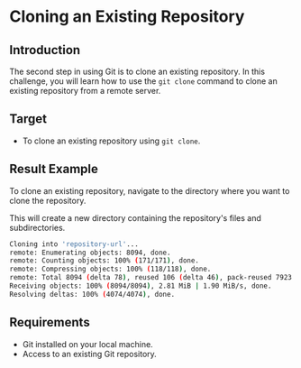 # Cloning an Existing Repository

## Introduction

The second step in using Git is to clone an existing repository. In this challenge, you will learn how to use the `git clone` command to clone an existing repository from a remote server.

## Target

- To clone an existing repository using `git clone`.

## Result Example

To clone an existing repository, navigate to the directory where you want to clone the repository.

This will create a new directory containing the repository's files and subdirectories.

```bash
Cloning into 'repository-url'...
remote: Enumerating objects: 8094, done.
remote: Counting objects: 100% (171/171), done.
remote: Compressing objects: 100% (118/118), done.
remote: Total 8094 (delta 78), reused 106 (delta 46), pack-reused 7923
Receiving objects: 100% (8094/8094), 2.81 MiB | 1.90 MiB/s, done.
Resolving deltas: 100% (4074/4074), done.
```



## Requirements

- Git installed on your local machine.
- Access to an existing Git repository.
